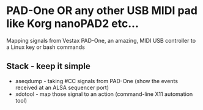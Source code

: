 # PAD-One OR any other USB MIDI pad like Korg nanoPAD2 etc...
Mapping signals from Vestax PAD-One, an amazing, MIDI USB controller to a Linux key or bash commands

## Stack - keep it simple 
* aseqdump - taking #CC signals from PAD-One (show the events received at an ALSA sequencer port)
* xdotool  - map those signal to an action (command-line X11 automation tool)
